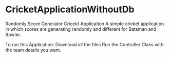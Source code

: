 # CricketApplicationWithoutDb
Randomly Score Generator Cricekt Application
A simple cricket application in which scores are generating randomly and different for Batsman and Bowler.

To run this Application:
Download all the files 
Run the Controller Class with the team details you want.
